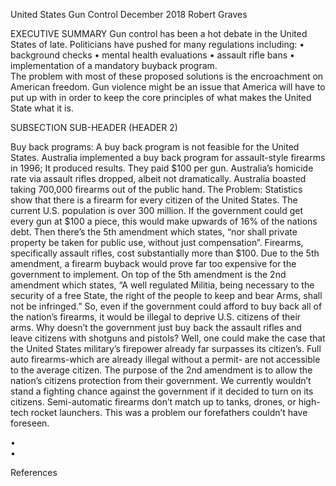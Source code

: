 United States Gun Control
December 2018
Robert Graves


EXECUTIVE SUMMARY
Gun control has been a hot debate in the United States of late. Politicians have pushed for many regulations including:
•	background checks
•	mental health evaluations
•	assault rifle bans
•	implementation of a mandatory buyback program.  
The problem with most of these proposed solutions is the encroachment on American freedom. Gun violence might be an issue that America will have to put up with in order to keep the core principles of what makes the United State what it is.

SUBSECTION SUB-HEADER (HEADER 2)

Buy back programs: A buy back program is not feasible for the United States. Australia implemented a buy back program for assault-style firearms in 1996; It produced results. They paid $100 per gun. Australia’s homicide rate via assault rifles dropped, albeit not dramatically. Australia boasted taking 700,000 firearms out of the public hand. 
The Problem: Statistics show that there is a firearm for every citizen of the United States. The current U.S. population is over 300 million. If the government could get every gun at $100 a piece, this would make upwards of 16% of the nations debt. 
Then there’s the 5th amendment which states, “nor shall private property be taken for public use, without just compensation”. Firearms, specifically assault rifles, cost substantially more than $100. 
Due to the 5th amendment, a firearm buyback would prove far too expensive for the government to implement. 
On top of the 5th amendment is the 2nd amendment which states, “A well regulated Militia, being necessary to the security of a free State, the right of the people to keep and bear Arms, shall not be infringed.” So, even if the government could afford to buy back all of the nation’s firearms, it would be illegal to deprive U.S. citizens of their arms. 
Why doesn’t the government just buy back the assault rifles and leave citizens with shotguns and pistols? Well, one could make the case that the United States military’s firepower already far surpasses its citizen’s. Full auto firearms-which are already illegal without a permit- are not accessible to the average citizen. The purpose of the 2nd amendment is to allow the nation’s citizens protection from their government. We currently wouldn’t stand a fighting chance against the government if it decided to turn on its citizens. Semi-automatic firearms don’t match up to tanks, drones, or high-tech rocket launchers. This was a problem our forefathers couldn’t have foreseen. 




 

•	
•	



 





















References

